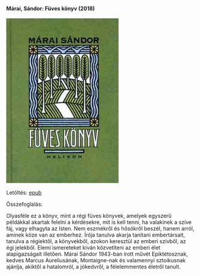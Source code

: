 #### <a name="id_1419">Márai, Sándor: Füves könyv (2018)</a>
<img src="https://github.com/BercziSandor/calibre_lib/raw/main/Marai%2C%20Sandor/Fuves%20konyv%20%281419%29/cover.jpg" alt="cover" width="300"/>

Letöltés: [epub](https://github.com/BercziSandor/calibre_lib/raw/main/Marai%2C%20Sandor/Fuves%20konyv%20%281419%29/Fuves%20konyv%20-%20Marai%2C%20Sandor.epub)

Összefoglalás:
<div>
<p>Olyasféle ez a könyv, mint a régi füves könyvek, amelyek egyszerű példákkal akartak felelni a kérdésekre, mit is kell tenni, ha valakinek a szíve fáj, vagy elhagyta az Isten. Nem eszmékről és hősökről beszél, hanem arról, aminek köze van az emberhez. Írója tanulva akarja tanítani embertársait, tanulva a régiektől, a könyvekből, azokon keresztül az emberi szívből, az égi jelekből. Elemi ismereteket kíván közvetíteni az emberi élet alapigazságait illetően. Márai Sándor 1943-ban írott művét Epiktétosznak, kedves Marcus Aureliusának, Montaigne-nak és valamennyi sztoikusnak ajánlja, akiktől a hatalomról, a jókedvről, a félelemmentes életről tanult.</p></div>

